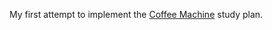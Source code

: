 My first attempt to implement the [Coffee Machine](https://hyperskill.org/projects/67?goal=347) study plan.
